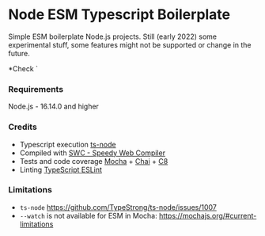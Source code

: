 # Node ESM Typescript Boilerplate

Simple ESM boilerplate  Node.js projects. Still (early 2022) some experimental stuff, some features might not be supported or change in the future. 

*Check `


### Requirements

Node.js - 16.14.0 and higher


### Credits
- Typescript execution [ts-node](https://typestrong.org/ts-node/)
- Compiled with [SWC - Speedy Web Compiler](https://swc.rs/)
- Tests and code coverage [Mocha](https://mochajs.org/) + [Chai](https://www.chaijs.com/) + [C8](https://github.com/bcoe/c8)
- Linting [TypeScript ESLint](https://typescript-eslint.io/)

### Limitations

- `ts-node` https://github.com/TypeStrong/ts-node/issues/1007
- `--watch` is not available for ESM in Mocha: https://mochajs.org/#current-limitations
